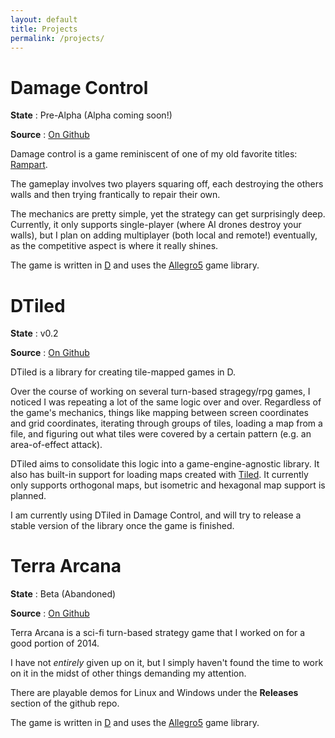 ```yaml
---
layout: default
title: Projects
permalink: /projects/
---
```


# Damage Control

**State**  : Pre-Alpha (Alpha coming soon!)

**Source** : [On Github](https://github.com/rcorre/damage_control)

Damage control is a game reminiscent of one of my old favorite titles:
[Rampart](https://en.wikipedia.org/wiki/Rampart_(video_game)).

The gameplay involves two players squaring off, each destroying the others walls
and then trying frantically to repair their own.

The mechanics are pretty simple, yet the strategy can get surprisingly deep.
Currently, it only supports single-player (where AI drones destroy your walls),
but I plan on adding multiplayer (both local and remote!) eventually, as the
competitive aspect is where it really shines.

The game is written in [D](http://dlang.org/) and uses the
[Allegro5](http://liballeg.org/) game library.

# DTiled

**State**  : v0.2

**Source** : [On Github](https://github.com/rcorre/dtiled)

DTiled is a library for creating tile-mapped games in D.

Over the course of working on several turn-based stragegy/rpg games, I noticed I
was repeating a lot of the same logic over and over. Regardless of the game's
mechanics, things like mapping between screen coordinates and grid coordinates,
iterating through groups of tiles, loading a map from a file, and figuring out
what tiles were covered by a certain pattern (e.g. an area-of-effect attack).

DTiled aims to consolidate this logic into a game-engine-agnostic library.
It also has built-in support for loading maps created with
[Tiled](http://www.mapeditor.org/).
It currently only supports orthogonal maps, but isometric and hexagonal map
support is planned.

I am currently using DTiled in Damage Control, and will try to release a stable
version of the library once the game is finished.

# Terra Arcana

**State**  : Beta (Abandoned)

**Source** : [On Github](https://github.com/rcorre/terra-arcana)

Terra Arcana is a sci-fi turn-based strategy game that I worked on for a good
portion of 2014.

I have not _entirely_ given up on it, but I simply haven't found the time to
work on it in the midst of other things demanding my attention.

There are playable demos for Linux and Windows under the **Releases** section of
the github repo.

The game is written in [D](http://dlang.org/) and uses the
[Allegro5](http://liballeg.org/) game library.
